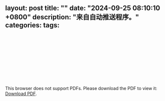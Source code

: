 layout: post
title: ""
date: "2024-09-25 08:10:10 +0800"
description: "来自自动推送程序。"
categories: 
tags: 
---
<object data="{{ site.url }}/assets/pdfs/" type="application/pdf" width="700px" height="700px">
<embed src="{{ site.url }}/assets/pdfs/">
<p>This browser does not support PDFs. Please download the PDF to view it: <a href="{{ site.url }}/assets/pdfs/">Download PDF</a>.</p>
</embed>
</object>